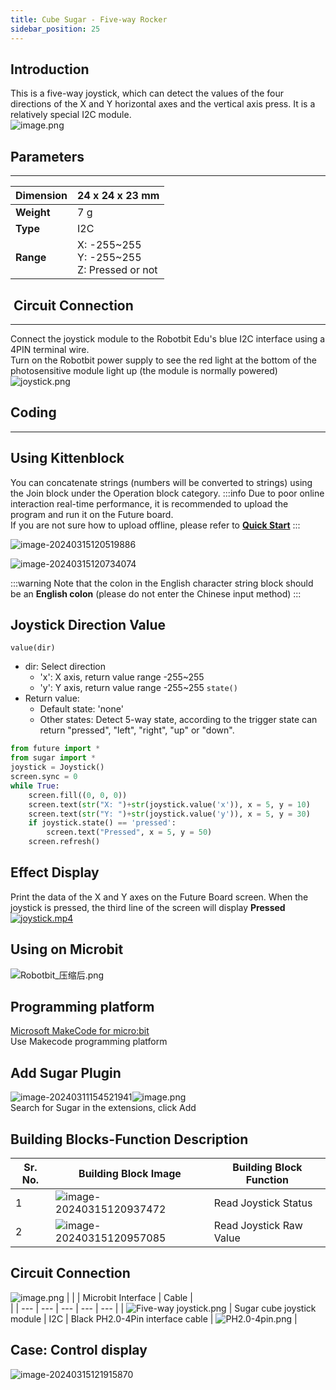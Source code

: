 ```yaml
---
title: Cube Sugar - Five-way Rocker
sidebar_position: 25
---
```



## Introduction
This is a five-way joystick, which can detect the values of the four directions of the X and Y horizontal axes and the vertical axis press. It is a relatively special I2C module.<br />![image.png](https://learn.kittenbot.cn/2024md_pic/1623413995971-67150311-1b88-4f2a-8dce-10ee37319192.png)





## Parameters
---
| **Dimension** | 24 x 24 x 23 mm |
| --- | --- |
| **Weight** | 7 g |
| **Type** | I2C |
| **Range** | X: -255~255<br />Y: -255~255<br />Z: Pressed or not |





##  Circuit Connection
---
Connect the joystick module to the Robotbit Edu's blue I2C interface using a 4PIN terminal wire. <br />Turn on the Robotbit power supply to see the red light at the bottom of the photosensitive module light up (the module is normally powered) <br />![joystick.png](https://learn.kittenbot.cn/2024md_pic/1623414213543-0275d065-c4d6-4cc6-8602-d0b6590e0dda.png)





##   Coding
---





## Using Kittenblock
You can concatenate strings (numbers will be converted to strings) using the Join block under the Operation block category.
:::info
Due to poor online interaction real-time performance, it is recommended to upload the program and run it on the Future board. <br />If you are not sure how to upload offline, please refer to [**Quick Start**](https://www.yuque.com/kittenbot/hardwares/eytesg#Ue4Lw)
:::

![image-20240315120519886](https://learn.kittenbot.cn/2024md_pic/image-20240315120519886.png)



![image-20240315120734074](https://learn.kittenbot.cn/2024md_pic/image-20240315120734074.png)

:::warning
Note that the colon in the English character string block should be an **English colon** (please do not enter the Chinese input method)
:::





## Joystick Direction Value
`value(dir)`
- dir: Select direction
   - 'x': X axis, return value range -255~255
   - 'y': Y axis, return value range -255~255
`state()`
- Return value:
   - Default state: 'none'
   - Other states: Detect 5-way state, according to the trigger state can return "pressed", "left", "right", "up" or "down".
```python
from future import *
from sugar import *
joystick = Joystick()
screen.sync = 0
while True:
    screen.fill((0, 0, 0))
    screen.text(str("X: ")+str(joystick.value('x')), x = 5, y = 10)
    screen.text(str("Y: ")+str(joystick.value('y')), x = 5, y = 30)
    if joystick.state() == 'pressed':
        screen.text("Pressed", x = 5, y = 50)
    screen.refresh()
```





## Effect Display
Print the data of the X and Y axes on the Future Board screen. When the joystick is pressed, the third line of the screen will display **Pressed**
[![joystick.mp4](https://gw.alipayobjects.com/mdn/prod_resou/afts/img/A*NNs6TKOR3isAAAAAAAAAAABkARQnAQ)](https://www.yuque.com/kittenbot/hardwares/sugar-joystick?_lake_card=%7B%22status%22%3A%22done%22%2C%22name%22%3A%22joystick.mp4%22%2C%22size%22%3A%22973943%22%2C%22taskId%22%3A%22uc2f56989-1e40-418a-ad26-e80d161a555%22%2C%22taskType%22%3A%22upload%22%2C%22url%22%3Anull%2C%22cover%22%3Anull%2C%22videoId%22%3A%22inputs%2Fprod%2Fyuque%2F2021%2F1432972%2Fmp4%2F1623416053480-5580a33e-2f91-4a70-8571-7132980540ca.mp4%22%2C%22download%22%3Afalse%2C%22__spacing%22%3A%22both%22%2C%22id%22%3A%22WIgCC%22%2C%22margin%22%3A%7B%22top%22%3Atrue%2C%22bottom%22%3Atrue%7D%2C%22card%22%3A%22video%22%7D#WIgCC)





## Using on Microbit
![Robotbit_压缩后.png](https://learn.kittenbot.cn/2024md_pic/1709112761000-c84282ba-fe71-45c1-8ad4-8e7f6fc4738f.png)





##   Programming platform
[Microsoft MakeCode for micro:bit](https://makecode.microbit.org/#editor)<br />Use Makecode programming platform





## Add Sugar Plugin
![image-20240311154521941](https://learn.kittenbot.cn/2024md_pic/image-20240311154521941.png)![image.png](https://learn.kittenbot.cn/2024md_pic/1709111641678-73b61119-c29c-4b48-add7-375ce9a15935.png)<br />
Search for Sugar in the extensions, click Add





## Building Blocks-Function Description
| Sr. No. | Building Block Image | Building Block Function |
| --- | --- | --- |
| 1 | ![image-20240315120937472](https://learn.kittenbot.cn/2024md_pic/image-20240315120937472.png) | Read Joystick Status |
| 2 | ![image-20240315120957085](https://learn.kittenbot.cn/2024md_pic/image-20240315120957085.png) | Read Joystick Raw Value |





##  Circuit Connection
![image.png](https://learn.kittenbot.cn/2024md_pic/1709783498467-9606532f-bac4-4bca-a8b6-9fe754806d43.png)
|  |  | Microbit Interface | Cable | <br /> |
| --- | --- | --- | --- | --- |
| ![Five-way joystick.png](https://learn.kittenbot.cn/2024md_pic/1709803910777-0dd22f64-823e-47b5-aa89-caf137758110.png) | Sugar cube joystick module | I2C | Black PH2.0-4Pin interface cable | ![PH2.0-4pin.png](https://learn.kittenbot.cn/2024md_pic/1706866506331-aff5ef84-0413-4a5e-90bc-5a476728eddb.png) |





## Case: Control display
![image-20240315121915870](https://learn.kittenbot.cn/2024md_pic/image-20240315121915870.png)



